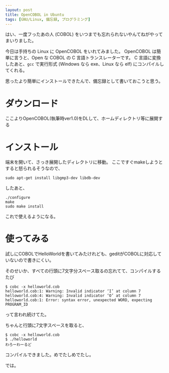 ```yaml
---
layout: post
title: OpenCOBOL in Ubuntu
tags: [GNU/Linux, 備忘録, プログラミング]
---
```


はい、一度フったあの人 (COBOL) をいつまでも忘れられないやんてねがやってまいりました。

今日は手持ちの Linux に OpenCOBOL をいれてみました。
OpenCOBOL は簡単に言うと、Open な COBOL の C 言語トランスレーターです。
C 言語に変換したあと、`gcc` で実行形式
(Windows なら exe、Linux なら elf) にコンパイルしてくれる。

思ったより簡単にインストールできたんで、備忘録として書いておこうと思う。

<!-- more -->

# ダウンロード

ここよりOpenCOBOL(執筆時ver1.0)をDLして、ホームディレクトリ等に展開する

# インストール

端末を開いて、さっき展開したディレクトリに移動。
ここですぐmakeしようとすると怒られるそうなので、
```
sudo apt-get install libgmp3-dev libdb-dev
```
したあと、
```
./configure
make
sudo make install
```
これで使えるようになる。

# 使ってみる

試しにCOBOLでHelloWorldを書いてみたけれども、geditがCOBOLに対応していないので書きにくい。

そのせいか、すべての行頭に7文字分スペース取るの忘れてて、コンパイルするたび
```
$ cobc -x helloworld.cob
helloworld.cob:1: Warning: Invalid indicator ‘I’ at column 7 helloworld.cob:4: Warning: Invalid indicator ‘O’ at column 7
helloworld.cob:1: Error: syntax error, unexpected WORD, expecting PROGRAM_ID
```
って言われ続けてた。

ちゃんと行頭に7文字スペースを取ると、
```
$ cobc -x helloworld.cob
$ ./helloworld
わろーわーるど
```
コンパイルできました。めでたしめでたし。

では。
